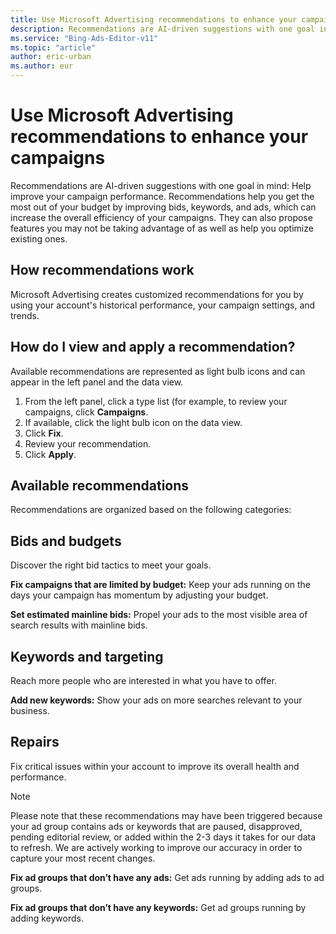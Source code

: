 ```yaml
---
title: Use Microsoft Advertising recommendations to enhance your campaigns
description: Recommendations are AI-driven suggestions with one goal in mind: Help improve your campaign performance.
ms.service: "Bing-Ads-Editor-v11"
ms.topic: "article"
author: eric-urban
ms.author: eur
---
```


# Use Microsoft Advertising recommendations to enhance your campaigns

Recommendations are AI-driven suggestions with one goal in mind: Help improve your campaign performance. Recommendations help you get the most out of your budget by improving bids, keywords, and ads, which can increase the overall efficiency of your campaigns. They can also propose features you may not be taking advantage of as well as help you optimize existing ones.

## How recommendations work

Microsoft Advertising creates customized recommendations for you by using your account's historical performance, your campaign settings, and trends.

## How do I view and apply a recommendation?

Available recommendations are represented as light bulb icons and can appear in the left panel and the data view.

1. From the left panel, click a type list (for example, to review your campaigns, click **Campaigns**.
1. If available, click the light bulb icon   on the data view.
1. Click **Fix**.
1. Review your recommendation.
1. Click **Apply**.

## Available recommendations

Recommendations are organized based on the following categories:

## Bids and budgets
Discover the right bid tactics to meet your goals.

**Fix campaigns that are limited by budget:** Keep your ads running on the days your campaign has momentum by adjusting your budget.

**Set estimated mainline bids:** Propel your ads to the most visible area of search results with mainline bids.

## Keywords and targeting
Reach more people who are interested in what you have to offer.

**Add new keywords:** Show your ads on more searches relevant to your business.

## Repairs
Fix critical issues within your account to improve its overall health and performance.

> [!NOTE]
> Please note that these recommendations may have been triggered because your ad group contains ads or keywords that are paused, disapproved, pending editorial review, or added within the 2-3 days it takes for our data to refresh. We are actively working to improve our accuracy in order to capture your most recent changes.

**Fix ad groups that don’t have any ads:** Get ads running by adding ads to ad groups.

**Fix ad groups that don’t have any keywords:** Get ad groups running by adding keywords.


